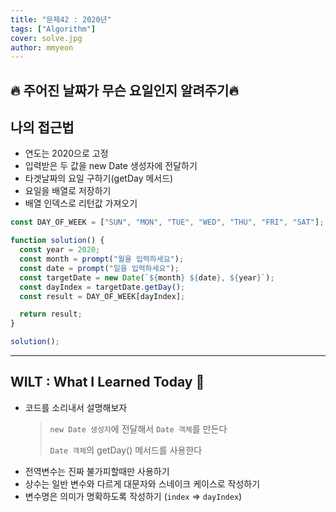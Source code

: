 ```yaml
---
title: "문제42 : 2020년"
tags: ["Algorithm"]
cover: solve.jpg
author: mmyeon
---
```


## 🔥 주어진 날짜가 무슨 요일인지 알려주기🔥

## 나의 접근법

- 연도는 2020으로 고정
- 입력받은 두 값을 new Date 생성자에 전달하기
- 타겟날짜의 요일 구하기(getDay 메서드)
- 요일을 배열로 저장하기
- 배열 인덱스로 리턴값 가져오기

```js
const DAY_OF_WEEK = ["SUN", "MON", "TUE", "WED", "THU", "FRI", "SAT"];

function solution() {
  const year = 2020;
  const month = prompt("월을 입력하세요");
  const date = prompt("일을 입력하세요");
  const targetDate = new Date(`${month} ${date}, ${year}`);
  const dayIndex = targetDate.getDay();
  const result = DAY_OF_WEEK[dayIndex];

  return result;
}

solution();
```

---

## WILT : What I Learned Today 🤔

- 코드를 소리내서 설명해보자
  > `new Date 생성자`에 전달해서 `Date 객체`를 만든다<br>
  >
  > `Date 객체`의 getDay() 메서드를 사용한다
- 전역변수는 진짜 불가피할때만 사용하기
- 상수는 일반 변수와 다르게 대문자와 스네이크 케이스로 작성하기
- 변수명은 의미가 명확하도록 작성하기 (`index` => `dayIndex`)
